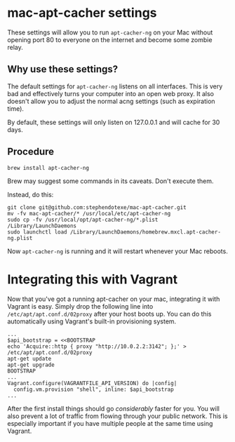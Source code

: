# mac-apt-cacher settings
These settings will allow you to run `apt-cacher-ng` on your Mac without
opening port 80 to everyone on the internet and become some zombie relay.

## Why use these settings?
The default settings for `apt-cacher-ng` listens on all interfaces. This
is very bad and effectively turns your computer into an open web proxy.
It also doesn't allow you to adjust the normal acng settings (such as
expiration time).

By default, these settings will only listen on 127.0.0.1 and will cache
for 30 days.

## Procedure
```
brew install apt-cacher-ng
```
Brew may suggest some commands in its caveats.  Don't execute them.

Instead, do this:
```
git clone git@github.com:stephendotexe/mac-apt-cacher.git
mv -fv mac-apt-cacher/* /usr/local/etc/apt-cacher-ng
sudo cp -fv /usr/local/opt/apt-cacher-ng/*.plist /Library/LaunchDaemons
sudo launchctl load /Library/LaunchDaemons/homebrew.mxcl.apt-cacher-ng.plist
```
Now `apt-cacher-ng` is running and it will restart whenever your Mac reboots.

# Integrating this with Vagrant
Now that you've got a running apt-cacher on your mac, integrating it with
Vagrant is easy. Simply drop the following line into
`/etc/apt/apt.conf.d/02proxy` after your host boots up. You can do this
automatically using Vagrant's built-in provisioning system.

```
...
$api_bootstrap = <<BOOTSTRAP
echo 'Acquire::http { proxy "http://10.0.2.2:3142"; };' > /etc/apt/apt.conf.d/02proxy
apt-get update
apt-get upgrade
BOOTSTRAP
...
Vagrant.configure(VAGRANTFILE_API_VERSION) do |config|
  config.vm.provision "shell", inline: $api_bootstrap
...
```

After the first install things should go _considerably_ faster for you. You
will also prevent a lot of traffic from flowing through your public network.
This is especially important if you have multiple people at the same time
using Vagrant.
